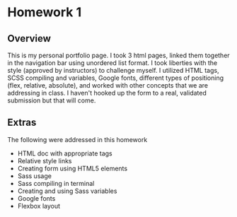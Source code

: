 
# Homework 1

## Overview
This is my personal portfolio page. I took 3 html pages, linked them together in the navigation bar using unordered list format. I took liberties with the style (approved by instructors) to challenge myself. I utilized HTML tags, SCSS compiling and variables, Google fonts, different types of positioning (flex, relative, absolute), and worked with other concepts that we are addressing in class. I haven't hooked up the form to a real, validated submission but that will come. 

## Extras
The following were addressed in this homework
* HTML doc with appropriate tags 
* Relative style links
* Creating form using HTML5 elements
* Sass usage 
* Sass compiling in terminal
* Creating and using Sass variables
* Google fonts
* Flexbox layout
